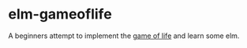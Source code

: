 # elm-gameoflife

A beginners attempt to implement the [game of life](https://en.wikipedia.org/wiki/Conway's_Game_of_Life) and learn some elm.
